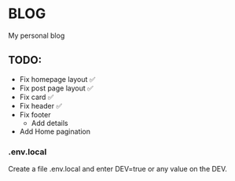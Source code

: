 # BLOG

My personal blog

## TODO:
- Fix homepage layout ✅
- Fix post page layout ✅
- Fix card ✅
- Fix header ✅
- Fix footer
    - Add details
- Add Home pagination

### .env.local
Create a file .env.local and enter DEV=true or any value on the DEV.